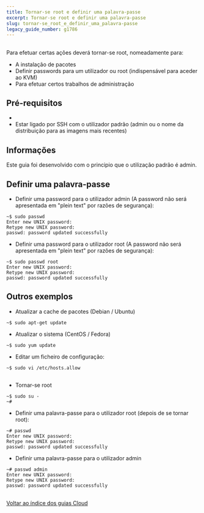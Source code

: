 ```yaml
---
title: Tornar-se root e definir uma palavra-passe
excerpt: Tornar-se root e definir uma palavra-passe
slug: tornar-se_root_e_definir_uma_palavra-passe
legacy_guide_number: g1786
---
```



## 
Para efetuar certas ações deverá tornar-se root, nomeadamente para:

- A instalação de pacotes
- Definir passwords para um utilizador ou root (indispensável para aceder ao KVM)
- Para efetuar certos trabalhos de administração




## Pré-requisitos

- []({legacy}1775)
- Estar ligado por SSH com o utilizador padrão (admin ou o nome da distribuição para as imagens mais recentes)



## Informações
Este guia foi desenvolvido com o principio que o utilização padrão é admin.


## Definir uma palavra-passe

- Definir uma password para o utilizador admin (A password não será apresentada em "plein text" por razões de segurança):

```
~$ sudo passwd
Enter new UNIX password:
Retype new UNIX password:
passwd: password updated successfully
```


- Definir uma password para o utilizador root (A password não será apresentada em "plein text" por razões de segurança):

```
~$ sudo passwd root
Enter new UNIX password:
Retype new UNIX password:
passwd: password updated successfully
```





## Outros exemplos

- Atualizar a cache de pacotes (Debian / Ubuntu)

```
~$ sudo apt-get update
```


- Atualizar o sistema (CentOS / Fedora)

```
~$ sudo yum update
```


- Editar um ficheiro de configuração:

```
~$ sudo vi /etc/hosts.allow
```





## 

- Tornar-se root

```
~$ sudo su -
~#
```


- Definir uma palavra-passe para o utilizador root (depois de se tornar root):

```
~# passwd
Enter new UNIX password:
Retype new UNIX password:
passwd: password updated successfully
```


- Definir uma palavra-passe para o utilizador admin

```
~# passwd admin
Enter new UNIX password:
Retype new UNIX password:
passwd: password updated successfully
```





## 
[Voltar ao índice dos guias Cloud]({legacy}1785)

